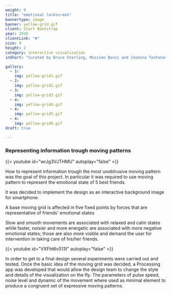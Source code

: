 ```yaml
---
weight: 9
title: "emotional lockscreen"
bannertype: image
banner: yellow-grid.gif
client: Start Bootstrap
year: 2016
clientLink: "#"
size: 4
height: 2
category: interactive visualization
inShort: "Curated by Bruce Sterling, Massimo Banzi and Jasmina Teshanovich, ['Casa Jasmina'](http://casajasmina.arduino.cc) is an ongoing pilot project in the business space of domestic electronic networking, or, “the Internet of Things in the Home.” The goal was to integrate traditional Italian skills in furniture and interior design with emergent skills in Italian open-source electronics."

gallery:
  - 1:
    img: yellow-grid1.gif
  - 2:
    img: yellow-grid2.gif
  - 3:
    img: yellow-grid3.gif
  - 4:
    img: yellow-grid4.gif
  - 4:
    img: yellow-grid5.gif
  - 4:
    img: yellow-grid6.gif
draft: true

---
```


### Representing information trough moving patterns
{{< youtube id="wrJg3VJTHMU" autoplay="false" >}}

How to represent information trough the most unobtrusive moving pattern was the goal of this project.
In particular it was required to use moving pattern to represent the emotional state of 5 best friends.

It was decided to implement the design as an interactive background image for smartphone.

A base moving grid is affected in five fixed points by forces that are representative of friends' emotional states

Slow and smooth movements are associated with relaxed and calm states while faster, noisier and more energetic are associated with more negative emotional states; those are also more visible and demand the user for intervention in taking care of his/her friends.

{{< youtube id="VXFht6v513I" autoplay="false" >}}

In order to get to a final design several experiments were carried out and tested.
Once the basic idea of the moving grid was decided, a Processing app was developed that would allow the design team to change the style and details of the visualization on the fly.
The parameters of pulse speed, noise level and dynamic of the movement where used as minimal element to produce a congruent set of expressive moving patterns.
